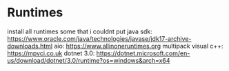 # Runtimes
install all runtimes
some that i couldnt put
java sdk: https://www.oracle.com/java/technologies/javase/jdk17-archive-downloads.html
aio: https://www.allinoneruntimes.org
multipack visual c++: https://mpvci.co.uk
dotnet 3.0: https://dotnet.microsoft.com/en-us/download/dotnet/3.0/runtime?os=windows&arch=x64
